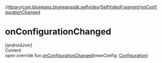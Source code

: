 //[library](../../../index.md)/[com.bluejeans.bluejeanssdk.selfvideo](../index.md)/[SelfVideoFragment](index.md)/[onConfigurationChanged](on-configuration-changed.md)



# onConfigurationChanged  
[androidJvm]  
Content  
open override fun [onConfigurationChanged](on-configuration-changed.md)(newConfig: [Configuration](https://developer.android.com/reference/kotlin/android/content/res/Configuration.html))  



